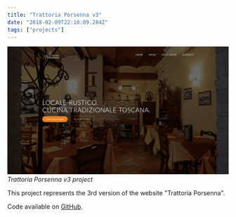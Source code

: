 ```yaml
---
title: "Trattoria Porsenna v3"
date: "2018-02-09T22:10:09.284Z"
tags: ["projects"]
---
```


![Trattoria Porsenna v3 project](1.png)
_Trattoria Porsenna v3 project_

This project represents the 3rd version of the website "Trattoria Porsenna".

Code available on [GitHub](https://github.com/eneax/Trattoria_Porsenna_v3).
